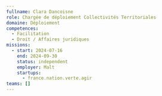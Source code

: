 ```yaml
---
fullname: Clara Dancoisne
role: Chargée de déploiement Collectivités Territoriales
domaine: Déploiement
competences:
  - Facilitation
  - Droit / Affaires juridiques
missions:
  - start: 2024-07-16
    end: 2024-09-30
    status: independent
    employer: Malt
    startups:
      - france.nation.verte.agir
teams: []
---
```

